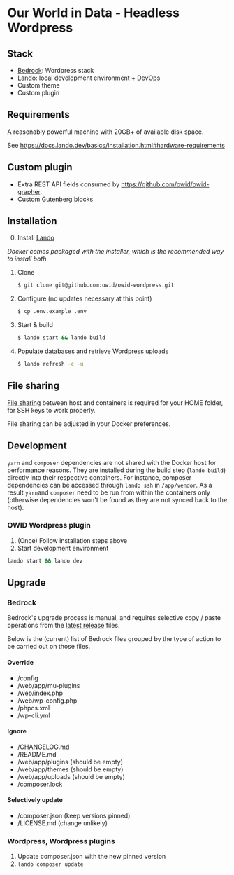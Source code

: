 # Our World in Data - Headless Wordpress

## Stack

- [Bedrock](https://roots.io/bedrock/): Wordpress stack
- [Lando](https://lando.dev/): local development environment + DevOps
- Custom theme
- Custom plugin

## Requirements
A reasonably powerful machine with 20GB+ of available disk space.

See https://docs.lando.dev/basics/installation.html#hardware-requirements

## Custom plugin

- Extra REST API fields consumed by https://github.com/owid/owid-grapher.
- Custom Gutenberg blocks

## Installation

0. Install [Lando](https://lando.dev/) 

_Docker comes packaged with the installer, which is the recommended way to install both._

1. Clone

   ```sh
   $ git clone git@github.com:owid/owid-wordpress.git
   ```

2. Configure (no updates necessary at this point)

   ```sh
   $ cp .env.example .env
   ```

3. Start & build

   ```sh
   $ lando start && lando build
   ```

4. Populate databases and retrieve Wordpress uploads

   ```sh
   $ lando refresh -c -u
   ```

## File sharing

[File sharing](https://docs.docker.com/docker-for-mac/#file-sharing) between host and containers is required for your HOME folder, for SSH keys to work properly.

File sharing can be adjusted in your Docker preferences.

## Development

`yarn` and `composer` dependencies are not shared with the Docker host for performance reasons. They are installed during the build step (`lando build`) directly into their respective containers. For instance, composer dependencies can be accessed through `lando ssh` in `/app/vendor`.
As a result `yarn`and `composer` need to be run from within the containers only (otherwise dependencies won't be found as they are not synced back to the host).

### OWID Wordpress plugin

1. (Once) Follow installation steps above
2. Start development environment

```sh
lando start && lando dev
```

## Upgrade

### Bedrock

Bedrock's upgrade process is manual, and requires selective copy / paste operations from the [latest release](https://github.com/roots/bedrock/releases) files.

Below is the (current) list of Bedrock files grouped by the type of action to be carried out on those files.

#### Override

- /config
- /web/app/mu-plugins
- /web/index.php
- /web/wp-config.php
- /phpcs.xml
- /wp-cli.yml

#### Ignore

- /CHANGELOG.md
- /README.md
- /web/app/plugins (should be empty)
- /web/app/themes (should be empty)
- /web/app/uploads (should be empty)
- /composer.lock

#### Selectively update

- /composer.json (keep versions pinned)
- /LICENSE.md (change unlikely)

### Wordpress, Wordpress plugins

1. Update composer.json with the new pinned version
2. `lando composer update`
